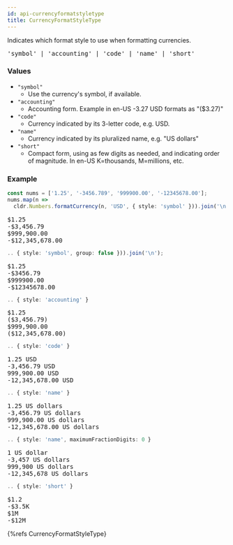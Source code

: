 ```yaml
---
id: api-currencyformatstyletype
title: CurrencyFormatStyleType
---
```


Indicates which format style to use when formatting currencies.

<pre class="syntax">
'symbol' | 'accounting' | 'code' | 'name' | 'short'
</pre>

### Values

  - `"symbol"`
    - Use the currency's symbol, if available.
  - `"accounting"`
    - Accounting form. Example in en-US -3.27 USD formats as "($3.27)"
  - `"code"`
    - Currency indicated by its 3-letter code, e.g. USD.
  - `"name"`
    - Currency indicated by its pluralized name, e.g. "US dollars"
  - `"short"`
    - Compact form, using as few digits as needed, and indicating order of magnitude. In en-US K=thousands, M=millions, etc.

### Example

```typescript
const nums = ['1.25', '-3456.789', '999900.00', '-12345678.00'];
nums.map(n =>
  cldr.Numbers.formatCurrency(n, 'USD', { style: 'symbol' })).join('\n');
```

<pre class="output">
$1.25
-$3,456.79
$999,900.00
-$12,345,678.00
</pre>

```typescript
.. { style: 'symbol', group: false })).join('\n');
```

<pre class="output">
$1.25
-$3456.79
$999900.00
-$12345678.00
</pre>


```typescript
.. { style: 'accounting' }
```

<pre class="output">
$1.25
($3,456.79)
$999,900.00
($12,345,678.00)
</pre>

```typescript
.. { style: 'code' }
```

<pre class="output">
1.25 USD
-3,456.79 USD
999,900.00 USD
-12,345,678.00 USD
</pre>

```typescript
.. { style: 'name' }
```

<pre class="output">
1.25 US dollars
-3,456.79 US dollars
999,900.00 US dollars
-12,345,678.00 US dollars
</pre>

```typescript
.. { style: 'name', maximumFractionDigits: 0 }
```

<pre class="output">
1 US dollar
-3,457 US dollars
999,900 US dollars
-12,345,678 US dollars
</pre>

```typescript
.. { style: 'short' }
```

<pre class="output">
$1.2
-$3.5K
$1M
-$12M
</pre>

{%refs CurrencyFormatStyleType}
